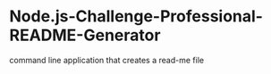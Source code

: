 # Node.js-Challenge-Professional-README-Generator
command line application that creates a read-me file
